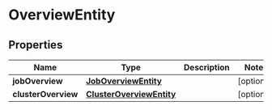 
# OverviewEntity

## Properties
Name | Type | Description | Notes
------------ | ------------- | ------------- | -------------
**jobOverview** | [**JobOverviewEntity**](JobOverviewEntity.md) |  |  [optional]
**clusterOverview** | [**ClusterOverviewEntity**](ClusterOverviewEntity.md) |  |  [optional]



